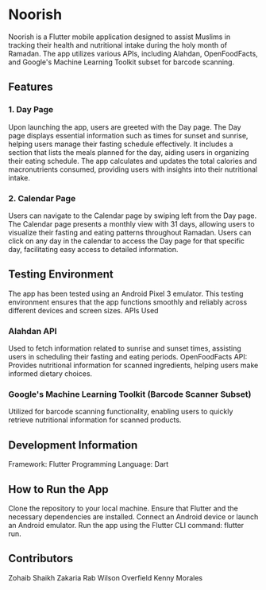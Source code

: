 # Noorish
Noorish is a Flutter mobile application designed to assist Muslims in tracking their health and nutritional intake during the holy month of Ramadan. The app utilizes various APIs, including Alahdan, OpenFoodFacts, and Google's Machine Learning Toolkit subset for barcode scanning.

## Features
### 1. Day Page
Upon launching the app, users are greeted with the Day page.
The Day page displays essential information such as times for sunset and sunrise, helping users manage their fasting schedule effectively.
It includes a section that lists the meals planned for the day, aiding users in organizing their eating schedule.
The app calculates and updates the total calories and macronutrients consumed, providing users with insights into their nutritional intake.
### 2. Calendar Page
Users can navigate to the Calendar page by swiping left from the Day page.
The Calendar page presents a monthly view with 31 days, allowing users to visualize their fasting and eating patterns throughout Ramadan.
Users can click on any day in the calendar to access the Day page for that specific day, facilitating easy access to detailed information.

## Testing Environment
The app has been tested using an Android Pixel 3 emulator.
This testing environment ensures that the app functions smoothly and reliably across different devices and screen sizes.
APIs Used

### Alahdan API
Used to fetch information related to sunrise and sunset times, assisting users in scheduling their fasting and eating periods.
OpenFoodFacts API: Provides nutritional information for scanned ingredients, helping users make informed dietary choices.
### Google's Machine Learning Toolkit (Barcode Scanner Subset)
Utilized for barcode scanning functionality, enabling users to quickly retrieve nutritional information for scanned products.

## Development Information
Framework: Flutter
Programming Language: Dart

## How to Run the App
Clone the repository to your local machine.
Ensure that Flutter and the necessary dependencies are installed.
Connect an Android device or launch an Android emulator.
Run the app using the Flutter CLI command: flutter run.

## Contributors
Zohaib Shaikh
Zakaria Rab
Wilson Overfield
Kenny Morales